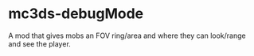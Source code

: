 # mc3ds-debugMode
A mod that gives mobs an FOV ring/area and where they can look/range and see the player.
